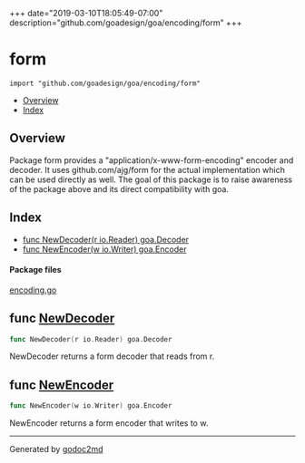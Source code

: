 +++
date="2019-03-10T18:05:49-07:00"
description="github.com/goadesign/goa/encoding/form"
+++


# form
`import "github.com/goadesign/goa/encoding/form"`

* [Overview](#pkg-overview)
* [Index](#pkg-index)

## <a name="pkg-overview">Overview</a>
Package form provides a "application/x-www-form-encoding" encoder and decoder.  It uses
github.com/ajg/form for the actual implementation which can be used directly as well.  The goal of
this package is to raise awareness of the package above and its direct compatibility with goa.




## <a name="pkg-index">Index</a>
* [func NewDecoder(r io.Reader) goa.Decoder](#NewDecoder)
* [func NewEncoder(w io.Writer) goa.Encoder](#NewEncoder)


#### <a name="pkg-files">Package files</a>
[encoding.go](/src/github.com/goadesign/goa/encoding/form/encoding.go) 





## <a name="NewDecoder">func</a> [NewDecoder](/src/target/encoding.go?s=556:596#L21)
``` go
func NewDecoder(r io.Reader) goa.Decoder
```
NewDecoder returns a form decoder that reads from r.



## <a name="NewEncoder">func</a> [NewEncoder](/src/target/encoding.go?s=427:467#L16)
``` go
func NewEncoder(w io.Writer) goa.Encoder
```
NewEncoder returns a form encoder that writes to w.








- - -
Generated by [godoc2md](http://godoc.org/github.com/davecheney/godoc2md)
